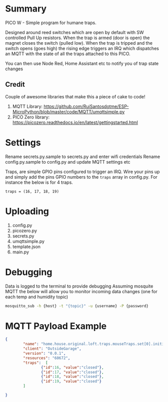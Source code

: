 # Summary

PICO W - Simple program for humane traps.

Designed around reed switches which are open by default with SW controlled
Pull Up resistors.
When the trap is armed (door is open) the magnet closes the switch (pulled low). 
When the trap is tripped and the switch opens (goes high) the rising edge triggers
an IRQ which dispatches an MQTT with the state of all the traps attached to this
PICO.

You can then use Node Red, Home Assistant etc to notify you of trap state changes

## Credit

Couple of awesome libraries that make this a piece of cake to code!

1. MQTT Library: https://github.com/RuiSantosdotme/ESP-MicroPython/blob/master/code/MQTT/umqttsimple.py
2. PICO Zero library: https://picozero.readthedocs.io/en/latest/gettingstarted.html


# Settings

Rename secrets.py.sample to secrets.py and enter wifi credentials
Rename config.py.sample to config.py and update MQTT settings etc

Traps, are simple GPIO pins configured to trigger an IRQ. Wire your pins up and simply add the pins GPIO numbers to the `traps` array in config.py. For instance the below is for 4 traps. 

```
traps = (16, 17, 18, 19)
```

# Uploading

1. config.py
2. picozero.py
3. secrets.py
4. umqttsimple.py
5. template.json
6. main.py

# Debugging

Data is logged to the terminal to provide debugging
Assuming mosquite MQTT the below will allow you to monitor incoming data changes (one for each temp and humidity topic)

```bash
mosquitto_sub -h {host} -t "{topic}" -u {username} -P {password}
```

# MQTT Payload Example

```json
{
        "name": "home.house.original.loft.traps.mouseTraps.set[0].initial",
        "client": "OutsideGarage",
        "version": "0.0.1",
        "resources": "60672",
        "traps":  [
                {"id":16, "value":"closed"},
                {"id":17, "value":"closed"},
                {"id":18, "value":"closed"},
                {"id":19, "value":"closed"}
        ]

}
```